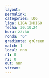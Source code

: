 ```yaml
---
layout: 
permalink: 
categories: LO6
liga: LIGA INDIGO
fecha: 30.10.24
hora: 22:30
ronda: "6"
gradiente: grGreen
match: 1
local: nnn
r1: 0
r2: 0
out: nnn
stream:
---
```

